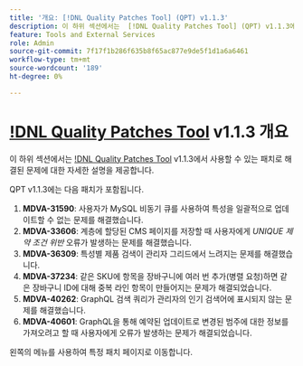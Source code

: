 ```yaml
---
title: '개요: [!DNL Quality Patches Tool] (QPT) v1.1.3'
description: 이 하위 섹션에서는  [!DNL Quality Patches Tool] (QPT) v1.1.3에서 사용할 수 있는 패치로 해결된 문제에 대한 자세한 설명을 제공합니다.
feature: Tools and External Services
role: Admin
source-git-commit: 7f17f1b286f635b8f65ac877e9de5f1d1a6a6461
workflow-type: tm+mt
source-wordcount: '189'
ht-degree: 0%

---
```


# [!DNL Quality Patches Tool](QPT) v1.1.3 개요

이 하위 섹션에서는 [!DNL Quality Patches Tool](QPT) v1.1.3에서 사용할 수 있는 패치로 해결된 문제에 대한 자세한 설명을 제공합니다.

QPT v1.1.3에는 다음 패치가 포함됩니다.

1. **MDVA-31590**: 사용자가 MySQL 비동기 큐를 사용하여 특성을 일괄적으로 업데이트할 수 없는 문제를 해결했습니다.
1. **MDVA-33606**: 계층에 할당된 CMS 페이지를 저장할 때 사용자에게 *UNIQUE 제약 조건 위반* 오류가 발생하는 문제를 해결했습니다.
1. **MDVA-36309**: 특성별 제품 검색이 관리자 그리드에서 느려지는 문제를 해결했습니다.
1. **MDVA-37234**: 같은 SKU에 항목을 장바구니에 여러 번 추가(병렬 요청)하면 같은 장바구니 ID에 대해 중복 라인 항목이 만들어지는 문제가 해결되었습니다.
1. **MDVA-40262**: GraphQL 검색 쿼리가 관리자의 인기 검색어에 표시되지 않는 문제를 해결했습니다.
1. **MDVA-40601**: GraphQL을 통해 예약된 업데이트로 변경된 범주에 대한 정보를 가져오려고 할 때 사용자에게 오류가 발생하는 문제가 해결되었습니다.

왼쪽의 메뉴를 사용하여 특정 패치 페이지로 이동합니다.

